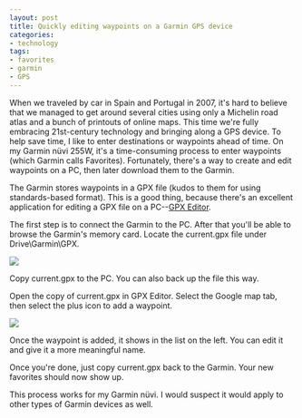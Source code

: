 ```yaml
---
layout: post
title: Quickly editing waypoints on a Garmin GPS device
categories:
- technology
tags:
- favorites
- garmin
- GPS
---
```

When we traveled by car in Spain and Portugal in 2007, it's hard to believe that we managed to get around several cities using only a Michelin road atlas and a bunch of printouts of online maps. This time we're fully embracing 21st-century technology and bringing along a GPS device. To help save time, I like to enter destinations or waypoints ahead of time. On my Garmin nüvi 255W, it's a time-consuming process to enter waypoints (which Garmin calls Favorites). Fortunately, there's a way to create and edit waypoints on a PC, then later download them to the Garmin.

The Garmin stores waypoints in a GPX file (kudos to them for using standards-based format). This is a good thing, because there's an excellent application for editing a GPX file on a PC--[GPX Editor](http://sourceforge.net/projects/gpxeditor).

The first step is to connect the Garmin to the PC. After that you'll be able to browse the Garmin's memory card. Locate the current.gpx file under Drive\Garmin\GPX.

<img src="http://yentran.isamonkey.org/gallery/images/garmin_folder.jpg" />

Copy current.gpx to the PC. You can also back up the file this way.

Open the copy of current.gpx in GPX Editor. Select the Google map tab, then select the plus icon to add a waypoint.

<img src="http://yentran.isamonkey.org/gallery/images/gps_editor.jpg" />

Once the waypoint is added, it shows in the list on the left. You can edit it and give it a more meaningful name.

Once you're done, just copy current.gpx back to the Garmin. Your new favorites should now show up.

This process works for my Garmin nüvi. I would suspect it would apply to other types of Garmin devices as well.
